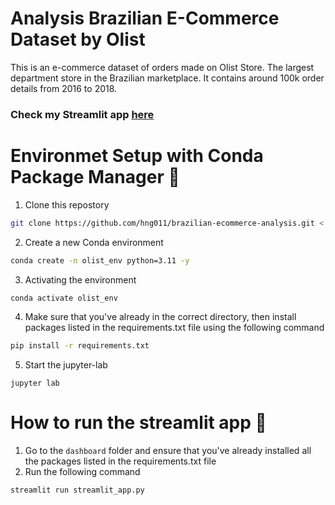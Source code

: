 # Analysis Brazilian E-Commerce Dataset by Olist

This is an e-commerce dataset of orders made on Olist Store. The largest department store in the Brazilian marketplace. It contains around 100k order details from 2016 to 2018.

### Check my Streamlit app [here](https://brazilian-ecommerce-analysis-hng011.streamlit.app/)

# Environmet Setup with Conda Package Manager 🐍
1. Clone this repostory
```bash
git clone https://github.com/hng011/brazilian-ecommerce-analysis.git <.|folder_name>
```

2. Create a new Conda environment
```bash
conda create -n olist_env python=3.11 -y
```

3. Activating the environment
```bash
conda activate olist_env
```

4. Make sure that you've already in the correct directory, then install packages listed in the requirements.txt file using the following command
```bash
pip install -r requirements.txt
```

5. Start the jupyter-lab
```
jupyter lab
```

# How to run the streamlit app 🤔
1. Go to the `dashboard` folder and ensure that you've already installed all the packages listed in the requirements.txt file
2. Run the following command
```bash
streamlit run streamlit_app.py
```